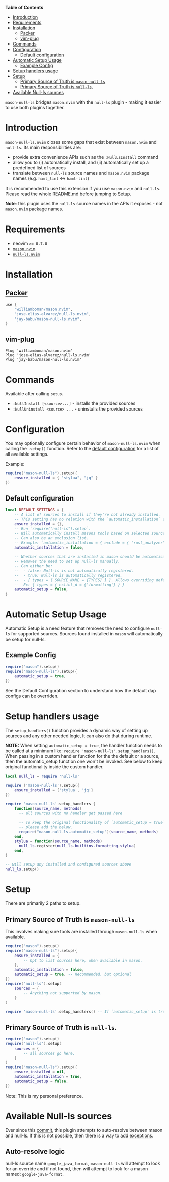 <!-- START doctoc generated TOC please keep comment here to allow auto update -->
<!-- DON'T EDIT THIS SECTION, INSTEAD RE-RUN doctoc TO UPDATE -->
**Table of Contents**

- [Introduction](#introduction)
- [Requirements](#requirements)
- [Installation](#installation)
  - [Packer](#packer)
  - [vim-plug](#vim-plug)
- [Commands](#commands)
- [Configuration](#configuration)
  - [Default configuration](#default-configuration)
- [Automatic Setup Usage](#automatic-setup-usage)
  - [Example Config](#example-config)
- [Setup handlers usage](#setup-handlers-usage)
- [Setup](#setup)
  - [Primary Source of Truth is `mason-null-ls`](#primary-source-of-truth-is-mason-null-ls)
  - [Primary Source of Truth is `null-ls`.](#primary-source-of-truth-is-null-ls)
- [Available Null-ls sources](#available-null-ls-sources)

<!-- END doctoc generated TOC please keep comment here to allow auto update -->

`mason-null-ls` bridges `mason.nvim` with the `null-ls` plugin - making it easier to use both plugins together.

# Introduction

`mason-null-ls.nvim` closes some gaps that exist between `mason.nvim` and `null-ls`. Its main responsibilities are:

- provide extra convenience APIs such as the `:NullLsInstall` command
- allow you to (i) automatically install, and (ii) automatically set up a predefined list of sources
- translate between `null-ls` source names and `mason.nvim` package names (e.g. `haml_lint` <-> `haml-lint`)

It is recommended to use this extension if you use `mason.nvim` and `null-ls`.
Please read the whole README.md before jumping to [Setup](#setup).

**Note**: this plugin uses the `null-ls` source names in the APIs it exposes - not `mason.nvim` package names.

# Requirements

- neovim `>= 0.7.0`
- [`mason.nvim`](https://github.com/williamboman/mason.nvim)
- [`null-ls.nvim`](https://github.com/jose-elias-alvarez/null-ls.nvim)

# Installation

## [Packer](https://github.com/wbthomason/packer.nvim)

```lua
use {
    "williamboman/mason.nvim",
    "jose-elias-alvarez/null-ls.nvim",
    "jay-babu/mason-null-ls.nvim",
}
```

## vim-plug

```vim
Plug 'williamboman/mason.nvim'
Plug 'jose-elias-alvarez/null-ls.nvim'
Plug 'jay-babu/mason-null-ls.nvim'
```

# Commands

Available after calling `setup`.

- `:NullInstall [<source>...]` - installs the provided sources
- `:NullUninstall <source> ...` - uninstalls the provided sources

# Configuration

You may optionally configure certain behavior of `mason-null-ls.nvim` when calling the `.setup()` function. Refer to
the [default configuration](#default-configuration) for a list of all available settings.

Example:

```lua
require("mason-null-ls").setup({
    ensure_installed = { "stylua", "jq" }
})
```

## Default configuration

```lua
local DEFAULT_SETTINGS = {
    -- A list of sources to install if they're not already installed.
    -- This setting has no relation with the `automatic_installation` setting.
    ensure_installed = {},
    -- Run `require("null-ls").setup`.
    -- Will automatically install masons tools based on selected sources in `null-ls`.
    -- Can also be an exclusion list.
    -- Example: `automatic_installation = { exclude = { "rust_analyzer", "solargraph" } }`
    automatic_installation = false,

	-- Whether sources that are installed in mason should be automatically set up in null-ls.
	-- Removes the need to set up null-ls manually.
	-- Can either be:
	-- 	- false: Null-ls is not automatically registered.
	-- 	- true: Null-ls is automatically registered.
	-- 	- { types = { SOURCE_NAME = {TYPES} } }. Allows overriding default configuration.
	-- 	Ex: { types = { eslint_d = {'formatting'} } }
	automatic_setup = false,
}
```

# Automatic Setup Usage

Automatic Setup is a need feature that removes the need to configure `null-ls` for supported sources.
Sources found installed in `mason` will automatically be setup for null-ls.

## Example Config

```lua
require("mason").setup()
require("mason-null-ls").setup({
    automatic_setup = true,
})
```

See the Default Configuration section to understand how the default dap configs can be overriden.

# Setup handlers usage

The `setup_handlers()` function provides a dynamic way of setting up sources and any other needed logic, It can also do that during runtime.

**NOTE:** When setting `automatic_setup = true`, the handler function needs to be called at a minimum like:
`require 'mason-null-ls'.setup_handlers()`. When passing in a custom handler function for the the default or a source,
then the automatic_setup function one won't be invoked. See below to keep original functionality inside the custom handler.

```lua
local null_ls = require 'null-ls'

require ('mason-null-ls').setup({
    ensure_installed = {'stylua', 'jq'}
})

require 'mason-null-ls'.setup_handlers {
    function(source_name, methods)
      -- all sources with no handler get passed here

      -- To keep the original functionality of `automatic_setup = true`,
      -- please add the below.
      require("mason-null-ls.automatic_setup")(source_name, methods)
    end,
    stylua = function(source_name, methods)
      null_ls.register(null_ls.builtins.formatting.stylua)
    end,
}

-- will setup any installed and configured sources above
null_ls.setup()
```

# Setup

There are primarily 2 paths to setup.

## Primary Source of Truth is `mason-null-ls`

This involves making sure tools are installed through `mason-null-ls` when available.

```lua
require("mason").setup()
require("mason-null-ls").setup({
    ensure_installed = {
        -- Opt to list sources here, when available in mason.
    },
    automatic_installation = false,
    automatic_setup = true, -- Recommended, but optional
})
require("null-ls").setup(
    sources = {
        -- Anything not supported by mason.
    }
)

require 'mason-null-ls'.setup_handlers() -- If `automatic_setup` is true.
```

## Primary Source of Truth is `null-ls`.

```lua
require("mason").setup()
require("null-ls").setup(
    sources = {
        -- all sources go here.
    }
)
require("mason-null-ls").setup({
    ensure_installed = nil,
    automatic_installation = true,
    automatic_setup = false,
})
```

Note: This is my personal preference.

# Available Null-ls sources

Ever since this [commit](https://github.com/jay-babu/mason-null-ls.nvim/commit/e2144bd62b703c1fa298b9e154296caeef389553), 
this plugin attempts to auto-resolve between mason and null-ls. If this is not possible, then there is a way to add 
[exceptions](https://github.com/jay-babu/mason-null-ls.nvim/blob/main/lua/mason-null-ls/mappings/source.lua).

## Auto-resolve logic

null-ls source name `google_java_format`, `mason-null-ls` will attempt to look for an override and if not found,
then will attempt to look for a mason named: `google-java-format`.
